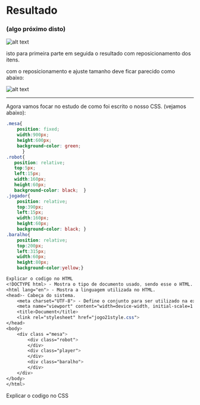 # Resultado
### (algo próximo disto)

![alt text](image.png)

isto para primeira parte em seguida o resultado com reposicionamento dos itens.

com o reposicionamento e ajuste tamanho  deve ficar parecido como abaixo:

![alt text](image-1.png)

<hr>

Agora vamos focar no estudo de como foi escrito o nosso CSS. (vejamos abaixo):

``` css
.mesa{
    position: fixed;
    width:900px;
    height:600px;
    background-color: green;
      }
.robot{
   position: relative;
   top:5px;
   left:15px;
   width:160px;
   height:60px;
   background-color: black;  }      
.jogador{
    position: relative;
    top:390px;
    left:15px;
    width:160px;
    height:60px;
    background-color: black; }   
.baralho{
    position: relative;
    top:200px;
    left:315px;
    width:60px;
    height:80px;
    background-color:yellow;}   
```
```css
Explicar o codigo no HTML
<!DOCTYPE html> - Mostra o tipo de documento usado, sendo esse o HTML.
<html lang="en"> - Mostra a linguagem utilizada no HTML.
<head>- Cabeça do sistema.
    <meta charset="UTF-8"> - Define o conjunto para ser utilizado na exibição do site.
    <meta name="viewport" content="width=device-width, initial-scale=1.0"> - Define um espaçamento e a renderização que tera para ocupar a tela não importando qual despositivo.
    <title>Document</title>
    <link rel="stylesheet" href="jogo21style.css">
</head>
<body>
    <div class ="mesa">
        <div class="robot">
        </div>
        <div class="player">
        </div>
        <div class="baralho">
        </div>
    </div>
</body>
</html>
```
Explicar o codigo no CSS
